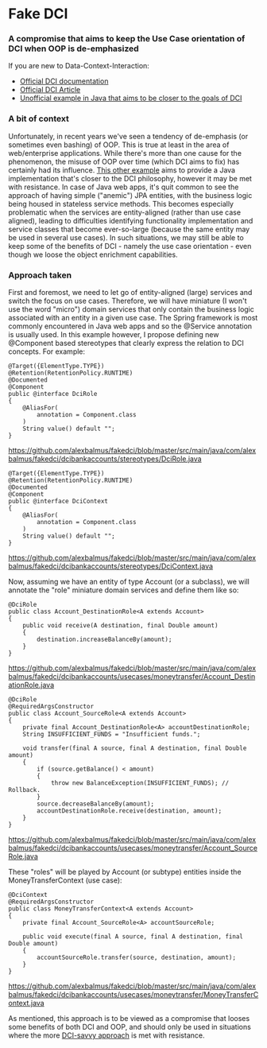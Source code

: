 # Fake DCI

### A compromise that aims to keep the Use Case orientation of DCI when OOP is de-emphasized
If you are new to Data-Context-Interaction:

* [Official DCI documentation](https://fulloo.info/)
* [Official DCI Article](https://fulloo.info/Documents/ArtimaDCI.html)
* [Unofficial example in Java that aims to be closer to the goals of DCI](https://github.com/alexbalmus/dci_java_playground)

### A bit of context
Unfortunately, in recent years we've seen a tendency of de-emphasis (or sometimes even bashing) of OOP.
This is true at least in the area of web/enterprise applications. While there's more than one cause for the phenomenon,
the misuse of OOP over time (which DCI aims to fix) has certainly had its influence. 
[This other example](https://github.com/alexbalmus/dci_java_playground) aims to provide a Java implementation
that's closer to the DCI philosophy, however it may be met with resistance.
In case of Java web apps, it's quit common to see the approach of having simple ("anemic") JPA entities, with the 
business logic being housed in stateless service methods. This becomes especially problematic when the services are
entity-aligned (rather than use case aligned), leading to difficulties identifying functionality implementation and
service classes that become ever-so-large (because the same entity may be used in several use cases).
In such situations, we may still be able to keep some of the benefits of DCI - namely the use case orientation - even though 
we loose the object enrichment capabilities.

### Approach taken
First and foremost, we need to let go of entity-aligned (large) services and switch the focus on use cases. 
Therefore, we will have miniature (I won't use the word "micro") domain services that only contain the business logic 
associated with an entity in a given use case. The Spring framework is most commonly encountered in Java web apps
and so the @Service annotation is usually used. In this example however, I propose defining new @Component based stereotypes
that clearly express the relation to DCI concepts. For example:

    @Target({ElementType.TYPE})
    @Retention(RetentionPolicy.RUNTIME)
    @Documented
    @Component
    public @interface DciRole
    {
        @AliasFor(
            annotation = Component.class
        )
        String value() default "";
    }
https://github.com/alexbalmus/fakedci/blob/master/src/main/java/com/alexbalmus/fakedci/dcibankaccounts/stereotypes/DciRole.java
    
    @Target({ElementType.TYPE})
    @Retention(RetentionPolicy.RUNTIME)
    @Documented
    @Component
    public @interface DciContext
    {
        @AliasFor(
            annotation = Component.class
        )
        String value() default "";
    }
https://github.com/alexbalmus/fakedci/blob/master/src/main/java/com/alexbalmus/fakedci/dcibankaccounts/stereotypes/DciContext.java

Now, assuming we have an entity of type Account (or a subclass), we will annotate the "role" miniature domain services 
and define them like so:

    @DciRole
    public class Account_DestinationRole<A extends Account>
    {
        public void receive(A destination, final Double amount)
        {
            destination.increaseBalanceBy(amount);
        }
    }
https://github.com/alexbalmus/fakedci/blob/master/src/main/java/com/alexbalmus/fakedci/dcibankaccounts/usecases/moneytransfer/Account_DestinationRole.java

    @DciRole
    @RequiredArgsConstructor
    public class Account_SourceRole<A extends Account>
    {
        private final Account_DestinationRole<A> accountDestinationRole;
        String INSUFFICIENT_FUNDS = "Insufficient funds.";
    
        void transfer(final A source, final A destination, final Double amount)
        {
            if (source.getBalance() < amount)
            {
                throw new BalanceException(INSUFFICIENT_FUNDS); // Rollback.
            }
            source.decreaseBalanceBy(amount);
            accountDestinationRole.receive(destination, amount);
        }
    }
https://github.com/alexbalmus/fakedci/blob/master/src/main/java/com/alexbalmus/fakedci/dcibankaccounts/usecases/moneytransfer/Account_SourceRole.java

These "roles" will be played by Account (or subtype) entities inside the MoneyTransferContext (use case):

    @DciContext
    @RequiredArgsConstructor
    public class MoneyTransferContext<A extends Account>
    {
        private final Account_SourceRole<A> accountSourceRole;
    
        public void execute(final A source, final A destination, final Double amount)
        {
            accountSourceRole.transfer(source, destination, amount);
        }
    }
https://github.com/alexbalmus/fakedci/blob/master/src/main/java/com/alexbalmus/fakedci/dcibankaccounts/usecases/moneytransfer/MoneyTransferContext.java

As mentioned, this approach is to be viewed as a compromise that looses some benefits of both DCI and OOP,
and should only be used in situations where the more [DCI-savvy approach](https://github.com/alexbalmus/dci_java_playground) is met with resistance.